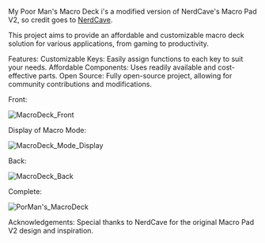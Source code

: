 My Poor Man's Macro Deck i's a modified version of NerdCave's Macro Pad V2,
so credit goes to <a href="https://github.com/Guitarman9119/" target="_blank">NerdCave</a>.

This project aims to provide an affordable and customizable macro deck solution for various applications, from gaming to productivity.

Features:
Customizable Keys: Easily assign functions to each key to suit your needs.
Affordable Components: Uses readily available and cost-effective parts.
Open Source: Fully open-source project, allowing for community contributions and modifications.

Front:

![MacroDeck_Front](https://github.com/user-attachments/assets/2ffc2ef9-a000-41d0-8c9c-065c3d9f79b7)


Display of Macro Mode:

![MacroDeck_Mode_Display](https://github.com/user-attachments/assets/e332119f-5e7b-430c-bd04-0b64949604b7)


Back:

![MacroDeck_Back](https://github.com/user-attachments/assets/6a5717e0-efd0-4d63-a50f-42f6004b81bb)


Complete:

![PorMan's_MacroDeck](https://github.com/user-attachments/assets/bd588786-be8d-43ca-84f7-5f0f96828c59)


Acknowledgements: Special thanks to NerdCave for the original Macro Pad V2 design and inspiration.
